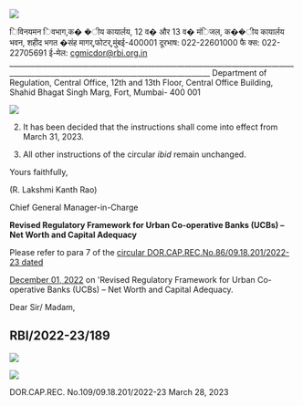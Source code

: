 ![](_page_0_Picture_0.jpeg)

िविनयमन िवभाग,क� �ीय कायार्लय, 12 व� और 13 व� मंिजल, क��ीय कायार्लय भवन, शहीद भगत �संह मागर्,फोटर्,मुंबई-400001 दूरभाष: 022-22601000 फै क्स: 022-22705691 ई-मेल: [cgmicdor@rbi.org.in](mailto:cgmicdor@rbi.org.in) \_\_\_\_\_\_\_\_\_\_\_\_\_\_\_\_\_\_\_\_\_\_\_\_\_\_\_\_\_\_\_\_\_\_\_\_\_\_\_\_\_\_\_\_\_\_\_\_\_\_\_\_\_\_\_\_\_\_\_\_\_\_\_\_\_\_\_\_\_\_\_\_\_\_\_\_\_\_\_\_\_\_\_\_\_\_\_\_\_\_\_\_\_\_\_\_\_\_\_\_\_\_\_\_\_\_\_\_\_\_\_\_\_\_\_\_\_\_\_\_\_\_\_\_\_\_\_\_\_\_\_\_\_ Department of Regulation, Central Office, 12th and 13th Floor, Central Office Building, Shahid Bhagat Singh Marg, Fort, Mumbai- 400 001

![](_page_0_Picture_1.jpeg)

2. It has been decided that the instructions shall come into effect from March 31, 2023.

3. All other instructions of the circular *ibid* remain unchanged.

Yours faithfully,

(R. Lakshmi Kanth Rao)

Chief General Manager-in-Charge

**Revised Regulatory Framework for Urban Co-operative Banks (UCBs) – Net Worth and Capital Adequacy**

Please refer to para 7 of the [circular DOR.CAP.REC.No.86/09.18.201/2022-23 dated](https://rbi.org.in/Scripts/NotificationUser.aspx?Id=12418&Mode=0) 

[December 01, 2022](https://rbi.org.in/Scripts/NotificationUser.aspx?Id=12418&Mode=0) on 'Revised Regulatory Framework for Urban Co-operative Banks (UCBs) – Net Worth and Capital Adequacy.

Dear Sir/ Madam,

## RBI/2022-23/189

![](_page_0_Picture_11.jpeg)

![](_page_0_Picture_12.jpeg)

DOR.CAP.REC. No.109/09.18.201/2022-23 March 28, 2023